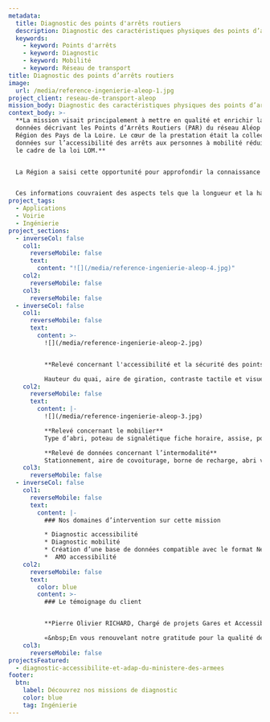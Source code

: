 ```yaml
---
metadata:
  title: Diagnostic des points d'arrêts routiers
  description: Diagnostic des caractéristiques physiques des points d’arrêts routiers.
  keywords:
    - keyword: Points d'arrêts
    - keyword: Diagnostic
    - keyword: Mobilité
    - keyword: Réseau de transport
title: Diagnostic des points d’arrêts routiers
image:
  url: /media/reference-ingenierie-aleop-1.jpg
project_client: reseau-de-transport-aleop
mission_body: Diagnostic des caractéristiques physiques des points d’arrêts routiers.
context_body: >-
  **La mission visait principalement à mettre en qualité et enrichir la base de
  données décrivant les Points d’Arrêts Routiers (PAR) du réseau Aléop de la
  Région des Pays de la Loire. Le cœur de la prestation était la collecte des
  données sur l’accessibilité des arrêts aux personnes à mobilité réduite dans
  le cadre de la loi LOM.**


  La Région a saisi cette opportunité pour approfondir la connaissance de ses PAR, élargissant la collecte des données à divers champs tels que le mobilier, la sécurité, l’intermodalité et l’environnement immédiat des points d’arrêt. 


  Ces informations couvraient des aspects tels que la longueur et la hauteur de quai, la présence d’abris voyageurs, de poubelles, la signalisation verticale routière et à destination des voyageurs, la présence d’un zébra, de boxs sécurisés pour les vélos, ou encore la présence d’aires de covoiturage et de bornes de recharge pour véhicules électriques.
project_tags:
  - Applications
  - Voirie
  - Ingénierie
project_sections:
  - inverseCol: false
    col1:
      reverseMobile: false
      text:
        content: "![](/media/reference-ingenierie-aleop-4.jpg)"
    col2:
      reverseMobile: false
    col3:
      reverseMobile: false
  - inverseCol: false
    col1:
      reverseMobile: false
      text:
        content: >-
          ![](/media/reference-ingenierie-aleop-2.jpg)


          **Relevé concernant l'accessibilité et la sécurité des points d'arrêts**\

          Hauteur du quai, aire de giration, contraste tactile et visuel, signalétique, zébra, panneaux routiers, configuration de l’arrêt…
    col2:
      reverseMobile: false
      text:
        content: |-
          ![](/media/reference-ingenierie-aleop-3.jpg)

          **Relevé concernant le mobilier** 
          Type d’abri, poteau de signalétique fiche horaire, assise, poubelle…

          **Relevé de données concernant l’intermodalité**
          Stationnement, aire de covoiturage, borne de recharge, abri vélo…
    col3:
      reverseMobile: false
  - inverseCol: false
    col1:
      reverseMobile: false
      text:
        content: |-
          ### Nos domaines d’intervention sur cette mission

          * Diagnostic accessibilité
          * Diagnostic mobilité
          * Création d’une base de données compatible avec le format Netex
          *  ﻿AMO accessibilité
    col2:
      reverseMobile: false
      text:
        color: blue
        content: >-
          ### Le témoignage du client


          **Pierre Olivier RICHARD, Chargé de projets Gares et Accessibilité.**

          «&nbsp;En vous renouvelant notre gratitude pour la qualité de la prestation fournie, nous sommes convaincus que ces données enrichies contribueront de manière substantielle à l'amélioration continue du réseau Aléop, optimisant ainsi l’expérience des usagers&nbsp;».
    col3:
      reverseMobile: false
projectsFeatured:
  - diagnostic-accessibilite-et-adap-du-ministere-des-armees
footer:
  btn:
    label: Découvrez nos missions de diagnostic
    color: blue
    tag: Ingénierie
---
```

